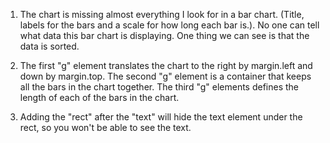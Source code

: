 1. The chart is missing almost everything I look for in a bar chart. (Title, labels for the bars and a scale for how long each bar is.). No one can tell what data this bar chart is displaying. One thing we can see is that the data is sorted.

2. 	The first "g" element translates the chart to the right by margin.left and down by margin.top.
	The second "g" element is a container that keeps all the bars in the chart together. 
	The third "g" elements defines the length of each of the bars in the chart.

3. Adding the "rect" after the "text" will hide the text element under the rect, so you won't be able to see the text.
